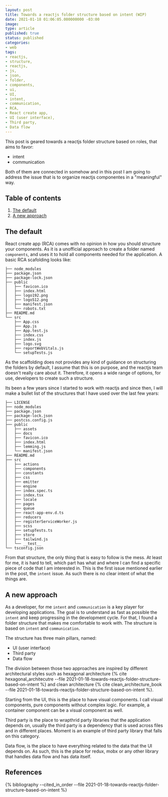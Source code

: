 ```yaml
---
layout: post
title: Towards a reactjs folder structure based on intent (WIP) 
date: 2021-01-18 01:06:05.000000000 -03:00
image: 
type: article
published: true
status: published
categories:
- web
tags:
- reactjs,
- structure,
- reactjs,
- js,
- json,
- folder,
- components,
- ui,
- UI,
- intent,
- communication,
- RCA,
- React create app,
- UI (user interface),
- Third party,
- Data flow
---
```


This post is geared towards a reactjs folder structure based on roles, that
aims to favor:

- intent
- communication

Both of them are connected in somehow and in this post I am going to address
the issue that is to organize reactjs componentes in a "meaningful" way.

## Table of contents

1. [The default](#the-default)
2. [A new approach](#a-new-approach)

## The default

React create app (RCA) comes with no opinion in how you should structure your
components. As it is a unofficial approach to create a folder named `components`,
and uses it to hold all components needed for the application. A
basic RCA scafolding looks like:

```
├── node_modules
├── package.json
├── package-lock.json
├── public
│   ├── favicon.ico
│   ├── index.html
│   ├── logo192.png
│   ├── logo512.png
│   ├── manifest.json
│   └── robots.txt
├── README.md
└── src
    ├── App.css
    ├── App.js
    ├── App.test.js
    ├── index.css
    ├── index.js
    ├── logo.svg
    ├── reportWebVitals.js
    └── setupTests.js
```

As the scaffolding does not provides any kind of guidance on structuring the
folders by default, I assume that this is on purpose, and the reactjs team
doesn't really care about it. Therefore, it opens a wide range of options, for
use, developers to create such a structure.

Its been a few years since I started to work with reactjs and since then, I
will make a bullet list of the structures that I have used over the last few
years:

```
├── LICENSE
├── node_modules
├── package.json
├── package-lock.json
├── postcss.config.js
├── public
│   ├── assets
│   ├── docs
│   ├── favicon.ico
│   ├── index.html
│   ├── lemming.js
│   └── manifest.json
├── README.md
├── src
│   ├── actions
│   ├── components
│   ├── constants
│   ├── css
│   ├── emitter
│   ├── engine
│   ├── index.spec.ts
│   ├── index.tsx
│   ├── locale
│   ├── pages
│   ├── queue
│   ├── react-app-env.d.ts
│   ├── reducers
│   ├── registerServiceWorker.js
│   ├── scss
│   ├── setupTests.ts
│   ├── store
│   ├── tailwind.js
│   └── __test__
└── tsconfig.json
```

From that structure, the only thing that is easy to follow is the mess. At least
for me, it is hard to tell, which part has what and where I can find a specific
piece of code that I am interested in. This is the first issue mentioned earlier
in the post, the `intent` issue. As such there is no clear intent of what the
things are.

## A new approach

As a developer, for me `intent` and `communication` is a key player for developing
applications. The goal is to understand as fast as possible the `intent` and
keep progressing in the development cycle. For that, I found a folder structure
that makes me comfortable to work with. The structure is based on `intent` and
`communication`.

The structure has three main pillars, named:

- UI (user interface)
- Third party
- Data flow

The division between those two approaches are inspired by different architectural
styles such as hexagonal architecture {% cite hexagonal_architecutre --file 2021-01-18-towards-reactjs-folder-structure-based-on-intent %} and clean architecture {% cite clean_architecture_book --file 2021-01-18-towards-reactjs-folder-structure-based-on-intent %}.

Starting from the UI, this is the place to have visual components. I call visual
components, pure components without complex logic. For example, a container
component can be a visual component as well.

Third party is the place to wrapthrid party libraries that the application depends
on, usually the third party is a dependency that is used across files and in
different places. Moment is an example of third party library that falls on this
category.

Data flow, is the place to have everything related to the data that the UI depends
on. As such, this is the place for redux, mobx or any other library that
handles data flow and has data itself.

## References

{% bibliography --cited_in_order --file 2021-01-18-towards-reactjs-folder-structure-based-on-intent %}
